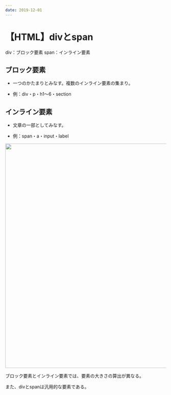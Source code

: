 ```yaml
---
date: 2019-12-01
---
```


# 【HTML】divとspan

div：ブロック要素
span：インライン要素

## ブロック要素

* 一つのかたまりとみなす。複数のインライン要素の集まり。

* 例：div・p・h1〜6・section

## インライン要素

* 文章の一部としてみなす。

* 例：span・a・input・label


<img width="700" alt="" src="https://i.gyazo.com/3be958d6195739ddf11c7eb33dcabe0d.png">


ブロック要素とインライン要素では、要素の大きさの算出が異なる。

また、divとspanは汎用的な要素である。
